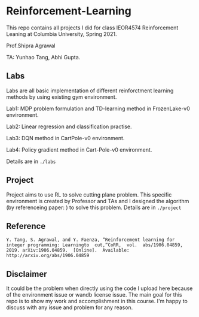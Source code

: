 # Reinforcement-Learning
This repo contains all projects I did for class IEOR4574 Reinforcement Leaning at Columbia University, Spring 2021. 

Prof.Shipra Agrawal 

TA: Yunhao Tang, Abhi Gupta.


## Labs
Labs are all basic implementation of different reinforctment learning methods by using existing gym environment. 

Lab1: MDP problem formulation and TD-learning method in FrozenLake-v0 environment. 

Lab2: Linear regression and classification practise. 

Lab3: DQN method in CartPole-v0 environment. 

Lab4: Policy gradient method in Cart-Pole-v0 environment. 

Details are in ```./labs```

## Project 
Project aims to use RL to solve cutting plane problem. This specific environment is created by Professor and TAs and I designed the algorithm (by referenceing paper: ) to solve this problem. Details are in ```./project ```


## Reference 
```
Y. Tang, S. Agrawal, and Y. Faenza, “Reinforcement learning for integer programming: Learningto  cut,”CoRR,  vol.  abs/1906.04859,  2019. arXiv:1906.04859.  [Online].  Available: http://arxiv.org/abs/1906.04859 
```
## Disclaimer

It could be the problem when directly using the code I upload here because of the environment issue or wandb license issue. The main goal for this repo is to show my work and accomplishment in this course. I'm happy to discuss with any issue and problem for any reason. 


